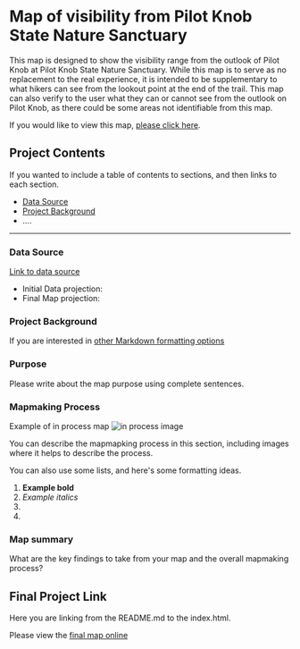 # Map of visibility from Pilot Knob State Nature Sanctuary
This map is designed to show the visibility range from the outlook of Pilot Knob at Pilot Knob State Nature Sanctuary. While this map is to serve as no replacement to the real experience, it is intended to be supplementary to what hikers can see from the lookout point at the end of the trail. This map can also verify to the user what they can or cannot see from the outlook on Pilot Knob, as there could be some areas not identifiable from this map. 

If you would like to view this map, [please click here](https://...).

## Project Contents

If you wanted to include a table of contents to sections, and then links to each section.

- [Data Source](#data-source)
- [Project Background](#project-background)
- ....

***

### Data Source

[Link to data source](https://...)

* Initial Data projection: 
* Final Map projection:

### Project Background

If you are interested in [other Markdown formatting options](https://www.markdownguide.org/basic-syntax/)

### Purpose

Please write about the map purpose using complete sentences. 

### Mapmaking Process

Example of in process map ![in process image](filepath)

You can describe the mapmapking process in this section, including images where it helps to describe the process.

You can also use some lists, and here's some formatting ideas.

1. **Example bold**
2. *Example italics*
3. 
4. 

### Map summary

What are the key findings to take from your map and the overall mapmaking process?

## Final Project Link

Here you are linking from the README.md to the index.html.

Please view the [final map online](www.github...)